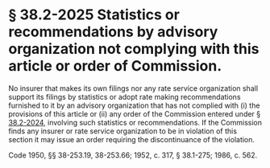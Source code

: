 # § 38.2-2025 Statistics or recommendations by advisory organization not complying with this article or order of Commission.

<p>No insurer that makes its own filings nor any rate service organization shall support its filings by statistics or adopt rate making recommendations furnished to it by an advisory organization that has not complied with (i) the provisions of this article or (ii) any order of the Commission entered under § <a href='http://law.lis.virginia.gov/vacode/38.2-2024/'>38.2-2024</a>, involving such statistics or recommendations. If the Commission finds any insurer or rate service organization to be in violation of this section it may issue an order requiring the discontinuance of the violation.</p><p>Code 1950, §§ 38-253.19, 38-253.66; 1952, c. 317, § 38.1-275; 1986, c. 562.</p>